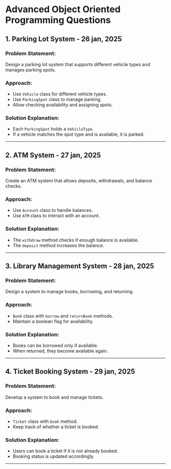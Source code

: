 # Advanced Object Oriented Programming Questions

## 1. Parking Lot System - 26 jan, 2025
### Problem Statement:
Design a parking lot system that supports different vehicle types and manages parking spots.

### Approach:
- Use `Vehicle` class for different vehicle types.
- Use `ParkingSpot` class to manage parking.
- Allow checking availability and assigning spots.

### Solution Explanation:
- Each `ParkingSpot` holds a `VehicleType`.
- If a vehicle matches the spot type and is available, it is parked.

---

## 2. ATM System - 27 jan, 2025
### Problem Statement:
Create an ATM system that allows deposits, withdrawals, and balance checks.

### Approach:
- Use `Account` class to handle balances.
- Use `ATM` class to interact with an account.

### Solution Explanation:
- The `withdraw` method checks if enough balance is available.
- The `deposit` method increases the balance.

---

## 3. Library Management System - 28 jan, 2025
### Problem Statement:
Design a system to manage books, borrowing, and returning.

### Approach:
- `Book` class with `borrow` and `returnBook` methods.
- Maintain a boolean flag for availability.

### Solution Explanation:
- Books can be borrowed only if available.
- When returned, they become available again.

---

## 4. Ticket Booking System - 29 jan, 2025
### Problem Statement:
Develop a system to book and manage tickets.

### Approach:
- `Ticket` class with `book` method.
- Keep track of whether a ticket is booked.

### Solution Explanation:
- Users can book a ticket if it is not already booked.
- Booking status is updated accordingly.

---
